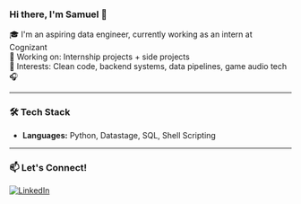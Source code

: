### Hi there, I'm Samuel 👋

🎓 I'm an aspiring data engineer, currently working as an intern at Cognizant  
🔭 Working on: Internship projects + side projects  
🌱 Interests: Clean code, backend systems, data pipelines, game audio tech 🎧  

---

### 🛠️ Tech Stack
- **Languages:** Python, Datastage, SQL, Shell Scripting

---

### 📫 Let's Connect!
[![LinkedIn](https://img.shields.io/badge/LinkedIn-blue?style=flat&logo=linkedin&logoColor=white)](https://www.linkedin.com/in/samuel-varghese-95495822a/)
